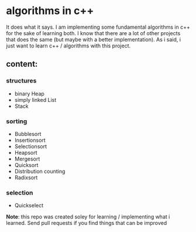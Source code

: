 # algorithms in c++

It does what it says. I am implementing some fundamental algorithms in c++ for
the sake of learning both. I know that there are a lot of other projects that
does the same (but maybe with a better implementation). As i said, i just want
to learn c++ / algorithms with this project.

## content:

### structures
- binary Heap
- simply linked List
- Stack

### sorting
- Bubblesort
- Insertionsort
- Selectionsort
- Heapsort
- Mergesort
- Quicksort
- Distribution counting
- Radixsort

### selection
- Quickselect

__Note__: this repo was created soley for learning / implementing what i
learned. Send pull requests if you find things that can be improved
